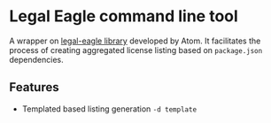 # Legal Eagle command line tool

A wrapper on [legal-eagle library](https://github.com/atom/legal-eagle) developed by Atom. It facilitates the process of creating aggregated license listing based on `package.json` dependencies.

## Features 
* Templated based listing generation `-d template `